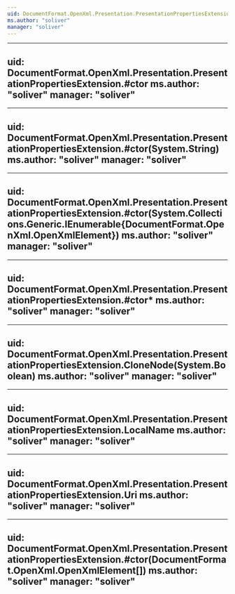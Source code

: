 ```yaml
---
uid: DocumentFormat.OpenXml.Presentation.PresentationPropertiesExtension
ms.author: "soliver"
manager: "soliver"
---
```


---
uid: DocumentFormat.OpenXml.Presentation.PresentationPropertiesExtension.#ctor
ms.author: "soliver"
manager: "soliver"
---

---
uid: DocumentFormat.OpenXml.Presentation.PresentationPropertiesExtension.#ctor(System.String)
ms.author: "soliver"
manager: "soliver"
---

---
uid: DocumentFormat.OpenXml.Presentation.PresentationPropertiesExtension.#ctor(System.Collections.Generic.IEnumerable{DocumentFormat.OpenXml.OpenXmlElement})
ms.author: "soliver"
manager: "soliver"
---

---
uid: DocumentFormat.OpenXml.Presentation.PresentationPropertiesExtension.#ctor*
ms.author: "soliver"
manager: "soliver"
---

---
uid: DocumentFormat.OpenXml.Presentation.PresentationPropertiesExtension.CloneNode(System.Boolean)
ms.author: "soliver"
manager: "soliver"
---

---
uid: DocumentFormat.OpenXml.Presentation.PresentationPropertiesExtension.LocalName
ms.author: "soliver"
manager: "soliver"
---

---
uid: DocumentFormat.OpenXml.Presentation.PresentationPropertiesExtension.Uri
ms.author: "soliver"
manager: "soliver"
---

---
uid: DocumentFormat.OpenXml.Presentation.PresentationPropertiesExtension.#ctor(DocumentFormat.OpenXml.OpenXmlElement[])
ms.author: "soliver"
manager: "soliver"
---
